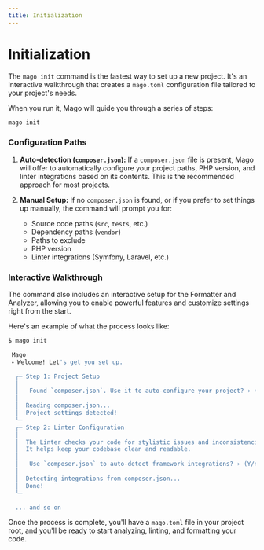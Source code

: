 ```yaml
---
title: Initialization
---
```


# Initialization

The `mago init` command is the fastest way to set up a new project. It's an interactive walkthrough that creates a `mago.toml` configuration file tailored to your project's needs.

When you run it, Mago will guide you through a series of steps:

```sh
mago init
```

### Configuration Paths

1.  **Auto-detection (`composer.json`):** If a `composer.json` file is present, Mago will offer to automatically configure your project paths, PHP version, and linter integrations based on its contents. This is the recommended approach for most projects.

2.  **Manual Setup:** If no `composer.json` is found, or if you prefer to set things up manually, the command will prompt you for:
    - Source code paths (`src`, `tests`, etc.)
    - Dependency paths (`vendor`)
    - Paths to exclude
    - PHP version
    - Linter integrations (Symfony, Laravel, etc.)

### Interactive Walkthrough

The command also includes an interactive setup for the Formatter and Analyzer, allowing you to enable powerful features and customize settings right from the start.

Here's an example of what the process looks like:

```sh
$ mago init

 Mago
 ⬩ Welcome! Let's get you set up.

  ╭─ Step 1: Project Setup
  │
  │   Found `composer.json`. Use it to auto-configure your project? › (Y/n)
  │
  │  Reading composer.json...
  │  Project settings detected!
  ╰─
  ╭─ Step 2: Linter Configuration
  │
  │  The Linter checks your code for stylistic issues and inconsistencies.
  │  It helps keep your codebase clean and readable.
  │
  │   Use `composer.json` to auto-detect framework integrations? › (Y/n)
  │
  │  Detecting integrations from composer.json...
  │  Done!
  ╰─

  ... and so on
```

Once the process is complete, you'll have a `mago.toml` file in your project root, and you'll be ready to start analyzing, linting, and formatting your code.
